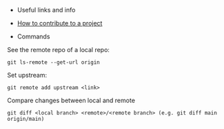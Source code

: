 * Useful links and info

- [How to contribute to a project](https://git-scm.com/book/en/v2/GitHub-Contributing-to-a-Project)


* Commands

See the remote repo of a local repo: 
```
git ls-remote --get-url origin
```
Set upstream: 
```
git remote add upstream <link>
```
Compare changes between local and remote
```
git diff <local branch> <remote>/<remote branch> (e.g. git diff main origin/main)
```
